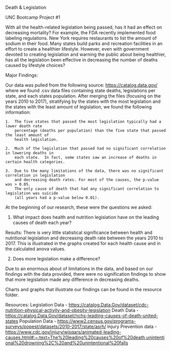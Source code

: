 Death & Legislation

UNC Bootcamp Project #1

With all the health-related legislation being passed, has it had an effect on decreasing mortality?  For example, the FDA recently implemented food labeling regulations.  New York requires restaurants to list the amount of sodium in their food.  Many states build parks and recreation facilities in an effort to create a healthier lifestyle.  However, even with government devoted to creating legislation and warning the public about being healthier, has all the legislation been effective in decreasing the number of deaths caused by lifestyle choices?

Major Findings:

Our data was pulled from the following source: https://catalog.data.gov/ where we found .csv data 
files containing state deaths, legislations per state, and each states population.  After merging 
the files (focusing on the years 2010 to 2017), stratifying by the states with the most legislation and the states with the least amount of legislation, we found the following information:

	1.	The five states that passed the most legislation typically had a lower death rate 
		percentage (deaths per population) than the five state that passed the least amount of 
		health legislation.
  
	2.	Much of the legislation that passed had no significant correlation in lowering deaths in 
		each state.  In fact, some states saw an increase of deaths in certain health categories.
  
	3.	Due to the many limitations of the data, there was no significant correlation in legislation 
		and decreasing death rates. For most of the causes, the p-value was > 0.05. 
  		The only cause of death that had any significant correlation to legislation was suicide 
    	(all years had a p-value below 0.01).

At the beginning of our research, these were the questions we asked:
1.	What impact does health and nutrition legislation have on the leading 
causes of death each year?

Results: There is very little statistical significance between health and nutritional legislation and decreasing death rate between the years 2010 to 2017. This is illustrated in the graphs created for each health cause and in the calculated anova values.

2.	Does more legislation make a difference?

Due to an enormous about of limitations in the data, and based on our findings with the data 
provided, there were no signification findings to show that more legislation made any difference 
in decreasing deaths.


Charts and graphs that illustrate our findings can be found in the resource folder.

Resources:
Legislation Data - https://catalog.Data.Gov/dataset/cdc-nutrition-physical-activity-and-obesity-legislation
Death Data - https://catalog.Data.Gov/dataset/nchs-leading-causes-of-death-united-states
Population Data - https://www2.census.gov/programs-surveys/popest/datasets/2010-2017/state/asrh/
Injury Prevention data - https://www.cdc.gov/injury/wisqars/animated-leading-causes.html#:~:text=The%20leading%20causes%20of%20death,unintentional%20drowning%2C%20and%20unintentional%20falls
